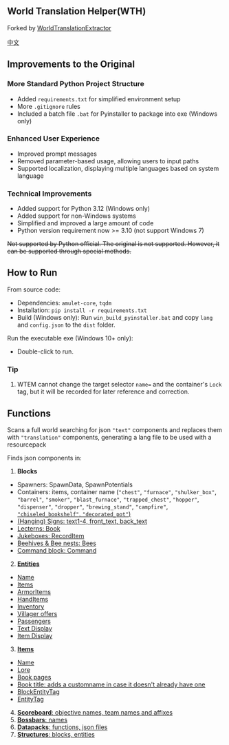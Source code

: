 ## World Translation Helper(WTH)
Forked by [WorldTranslationExtractor](https://github.com/3093FengMing/WorldTranslationExtractor)

[中文](README_CN.md)

## Improvements to the Original
### More Standard Python Project Structure
- Added `requirements.txt` for simplified environment setup
- More `.gitignore` rules
- Included a batch file `.bat` for Pyinstaller to package into exe (Windows only)

### Enhanced User Experience
- Improved prompt messages
- Removed parameter-based usage, allowing users to input paths
- Supported localization, displaying multiple languages based on system language

### Technical Improvements
- Added support for Python 3.12 (Windows only)
- Added support for non-Windows systems
- Simplified and improved a large amount of code
- Python version requirement now >= 3.10 (not support Windows 7)

~~Not supported by Python official. The original is not supported. However, it can be supported through special methods.~~

## How to Run
From source code:
- Dependencies: `amulet-core`, `tqdm`
- Installation: `pip install -r requirements.txt`
- Build (Windows only): Run `win_build_pyinstaller.bat` and copy `lang` and `config.json` to the `dist` folder.

Run the executable exe (Windows 10+ only):
- Double-click to run.

### Tip

1. WTEM cannot change the target selector `name=` and the container's `Lock` tag, but it will be recorded for later reference and correction.

## Functions
Scans a full world searching for json `"text"` components and replaces them with `"translation"` components, generating a lang file to be used with a resourcepack

Finds json components in:
1. **Blocks**
  - Spawners: SpawnData, SpawnPotentials
  - Containers: items, container name (`"chest"`, `"furnace"`, `"shulker_box"`, `"barrel"`, `"smoker"`, `"blast_furnace"`, `"trapped_chest"`, `"hopper"`, `"dispenser"`, `"dropper"`, `"brewing_stand"`, `"campfire"`, <u>`"chiseled_bookshelf"`, `"decorated_pot"`)
  - (Hanging) Signs: text1-4, front_text, back_text
  - Lecterns: Book
  - Jukeboxes: RecordItem
  - Beehives & Bee nests: Bees
  - Command block: Command
2. **Entities**
  - Name
  - Items
  - ArmorItems
  - HandItems
  - Inventory
  - Villager offers
  - Passengers
  - Text Display
  - Item Display
3. **Items**
  - Name
  - Lore
  - Book pages
  - Book title: adds a customname in case it doesn't already have one
  - BlockEntityTag
  - EntityTag
4. **Scoreboard**: objective names, team names and affixes
5. **Bossbars**: names
6. **Datapacks**: functions, json files
7. **Structures**: blocks, entities

